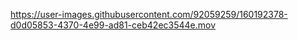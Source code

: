 

https://user-images.githubusercontent.com/92059259/160192378-d0d05853-4370-4e99-ad81-ceb42ec3544e.mov


